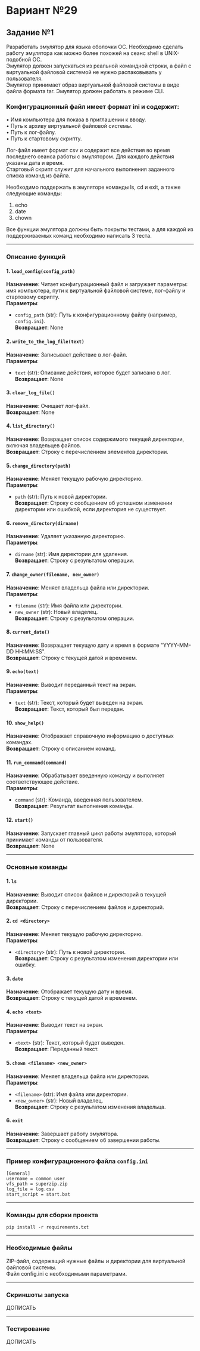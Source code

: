# Вариант №29  
## Задание №1  
Разработать эмулятор для языка оболочки ОС. Необходимо сделать работу эмулятора как можно более похожей на сеанс shell в UNIX-подобной ОС.  
Эмулятор должен запускаться из реальной командной строки, а файл с виртуальной файловой системой не нужно распаковывать у пользователя.  
Эмулятор принимает образ виртуальной файловой системы в виде файла формата tar. Эмулятор должен работать в режиме CLI.

### Конфигурационный файл имеет формат ini и содержит:
• Имя компьютера для показа в приглашении к вводу.  
• Путь к архиву виртуальной файловой системы.  
• Путь к лог-файлу.  
• Путь к стартовому скрипту.

Лог-файл имеет формат csv и содержит все действия во время последнего сеанса работы с эмулятором. Для каждого действия указаны дата и время.  
Стартовый скрипт служит для начального выполнения заданного списка команд из файла.

Необходимо поддержать в эмуляторе команды ls, cd и exit, а также следующие команды:  
1. echo  
2. date  
3. chown  

Все функции эмулятора должны быть покрыты тестами, а для каждой из поддерживаемых команд необходимо написать 3 теста.

---

### Описание функций

#### 1. `load_config(config_path)`
**Назначение**: Читает конфигурационный файл и загружает параметры: имя компьютера, пути к виртуальной файловой системе, лог-файлу и стартовому скрипту.  
**Параметры**:  
- `config_path` (str): Путь к конфигурационному файлу (например, `config.ini`).  
**Возвращает**: None

#### 2. `write_to_the_log_file(text)`
**Назначение**: Записывает действие в лог-файл.  
**Параметры**:  
- `text` (str): Описание действия, которое будет записано в лог.  
**Возвращает**: None

#### 3. `clear_log_file()`
**Назначение**: Очищает лог-файл.  
**Возвращает**: None

#### 4. `list_directory()`
**Назначение**: Возвращает список содержимого текущей директории, включая владельцев файлов.  
**Возвращает**: Строку с перечислением элементов директории.

#### 5. `change_directory(path)`
**Назначение**: Меняет текущую рабочую директорию.  
**Параметры**:  
- `path` (str): Путь к новой директории.  
**Возвращает**: Строку с сообщением об успешном изменении директории или ошибкой, если директория не существует.

#### 6. `remove_directory(dirname)`
**Назначение**: Удаляет указанную директорию.  
**Параметры**:  
- `dirname` (str): Имя директории для удаления.  
**Возвращает**: Строку с результатом операции.

#### 7. `change_owner(filename, new_owner)`
**Назначение**: Меняет владельца файла или директории.  
**Параметры**:  
- `filename` (str): Имя файла или директории.  
- `new_owner` (str): Новый владелец.  
**Возвращает**: Строку с результатом операции.

#### 8. `current_date()`
**Назначение**: Возвращает текущую дату и время в формате "YYYY-MM-DD HH:MM:SS".  
**Возвращает**: Строку с текущей датой и временем.

#### 9. `echo(text)`
**Назначение**: Выводит переданный текст на экран.  
**Параметры**:  
- `text` (str): Текст, который будет выведен на экран.  
**Возвращает**: Текст, который был передан.

#### 10. `show_help()`
**Назначение**: Отображает справочную информацию о доступных командах.  
**Возвращает**: Строку с описанием команд.

#### 11. `run_command(command)`
**Назначение**: Обрабатывает введенную команду и выполняет соответствующее действие.  
**Параметры**:  
- `command` (str): Команда, введенная пользователем.  
**Возвращает**: Результат выполнения команды.

#### 12. `start()`
**Назначение**: Запускает главный цикл работы эмулятора, который принимает команды от пользователя.  
**Возвращает**: None

---

### Основные команды

#### 1. `ls`
**Назначение**: Выводит список файлов и директорий в текущей директории.  
**Возвращает**: Строку с перечислением файлов и директорий.

#### 2. `cd <directory>`
**Назначение**: Меняет текущую рабочую директорию.  
**Параметры**:  
- `<directory>` (str): Путь к новой директории.  
**Возвращает**: Строку с результатом изменения директории или ошибку.

#### 3. `date`
**Назначение**: Отображает текущую дату и время.  
**Возвращает**: Строку с текущей датой и временем.

#### 4. `echo <text>`
**Назначение**: Выводит текст на экран.  
**Параметры**:  
- `<text>` (str): Текст, который будет выведен.  
**Возвращает**: Переданный текст.

#### 5. `chown <filename> <new_owner>`
**Назначение**: Меняет владельца файла или директории.  
**Параметры**:  
- `<filename>` (str): Имя файла или директории.  
- `<new_owner>` (str): Новый владелец.  
**Возвращает**: Строку с результатом изменения владельца.

#### 6. `exit`
**Назначение**: Завершает работу эмулятора.  
**Возвращает**: Строку с сообщением об завершении работы.

---

### Пример конфигурационного файла `config.ini`
```
[General]
username = common user
vfs_path = superzip.zip
log_file = log.csv
start_script = start.bat
```

---

### Команды для сборки проекта
```
pip install -r requirements.txt
```

---


### Необходимые файлы
ZIP-файл, содержащий нужные файлы и директории для виртуальной файловой системы.<br>
Файл config.ini с необходимыми параметрами.

---


### Скриншоты запуска
ДОПИСАТЬ

---


### Тестирование
ДОПИСАТЬ

